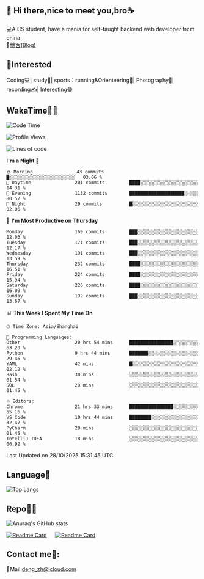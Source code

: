 👋 Hi there,nice to meet you,bro☕
---
💻A CS student, have a mania for self-taught backend web developer from china   
📌[博客(Blog)](https://github.com/HealUP/MyBlog)

 <!-- waka-box start -->
 <!-- waka-box end -->
 
🧲**Interested**
--
Coding💻| study📖| sports：running&Orienteering🏃‍| Photography📸| recording✍️| Interesting😁

WakaTime👨‍💻
---
<!--START_SECTION:waka-->
![Code Time](http://img.shields.io/badge/Code%20Time-3%2C790%20hrs%2051%20mins-blue)

![Profile Views](http://img.shields.io/badge/Profile%20Views-0-blue)

![Lines of code](https://img.shields.io/badge/From%20Hello%20World%20I%27ve%20Written-205.1%20thousand%20lines%20of%20code-blue)

**I'm a Night 🦉** 

```text
🌞 Morning                43 commits          █░░░░░░░░░░░░░░░░░░░░░░░░   03.06 % 
🌆 Daytime                201 commits         ████░░░░░░░░░░░░░░░░░░░░░   14.31 % 
🌃 Evening                1132 commits        ████████████████████░░░░░   80.57 % 
🌙 Night                  29 commits          █░░░░░░░░░░░░░░░░░░░░░░░░   02.06 % 
```
📅 **I'm Most Productive on Thursday** 

```text
Monday                   169 commits         ███░░░░░░░░░░░░░░░░░░░░░░   12.03 % 
Tuesday                  171 commits         ███░░░░░░░░░░░░░░░░░░░░░░   12.17 % 
Wednesday                191 commits         ███░░░░░░░░░░░░░░░░░░░░░░   13.59 % 
Thursday                 232 commits         ████░░░░░░░░░░░░░░░░░░░░░   16.51 % 
Friday                   224 commits         ████░░░░░░░░░░░░░░░░░░░░░   15.94 % 
Saturday                 226 commits         ████░░░░░░░░░░░░░░░░░░░░░   16.09 % 
Sunday                   192 commits         ███░░░░░░░░░░░░░░░░░░░░░░   13.67 % 
```


📊 **This Week I Spent My Time On** 

```text
🕑︎ Time Zone: Asia/Shanghai

💬 Programming Languages: 
Other                    20 hrs 54 mins      ████████████████░░░░░░░░░   63.20 % 
Python                   9 hrs 44 mins       ███████░░░░░░░░░░░░░░░░░░   29.46 % 
YAML                     42 mins             █░░░░░░░░░░░░░░░░░░░░░░░░   02.12 % 
Bash                     30 mins             ░░░░░░░░░░░░░░░░░░░░░░░░░   01.54 % 
SQL                      28 mins             ░░░░░░░░░░░░░░░░░░░░░░░░░   01.45 % 

🔥 Editors: 
Chrome                   21 hrs 33 mins      ████████████████░░░░░░░░░   65.16 % 
VS Code                  10 hrs 44 mins      ████████░░░░░░░░░░░░░░░░░   32.47 % 
PyCharm                  28 mins             ░░░░░░░░░░░░░░░░░░░░░░░░░   01.45 % 
IntelliJ IDEA            18 mins             ░░░░░░░░░░░░░░░░░░░░░░░░░   00.92 % 
```


 Last Updated on 28/10/2025 15:31:45 UTC
<!--END_SECTION:waka-->

Language🚀
---
[![Top Langs](https://github-readme-stats.vercel.app/api/top-langs/?username=HealUP&layout=compact&hide_border=true)](https://github.com/HealUP)

Repo🧑‍💻
---
![Anurag's GitHub stats](https://github-readme-stats.vercel.app/api?username=HealUP&count_private=true&show_icons=true&theme=gruvbox&hide_border=true) 

[![Readme Card](https://github-readme-stats.vercel.app/api/pin/?username=HealUP&repo=InternetEy&theme=transparent)](https://github.com/HealUP/InternetEy) &emsp;
[![Readme Card](https://github-readme-stats.vercel.app/api/pin/?username=HealUP&repo=CampusExperience&theme=transparent)](https://github.com/HealUP/CampusExperience)


Contact me📱:
---
📮Mail:deng_zh@icloud.com  
